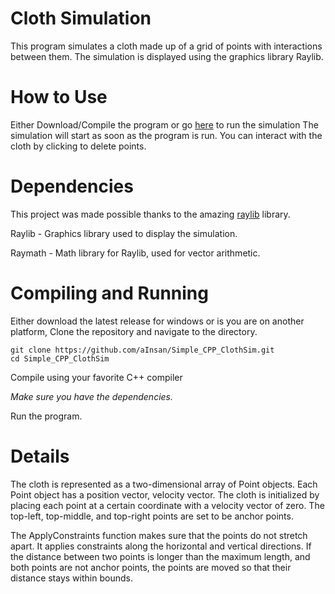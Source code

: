# Cloth Simulation

This program simulates a cloth made up of a grid of points with interactions between them. The simulation is displayed using the graphics library Raylib.

# How to Use

Either Download/Compile the program or go [here](aInsan.github.io) to run the simulation
The simulation will start as soon as the program is run. You can interact with the cloth by clicking to delete points.

# Dependencies
This project was made possible thanks to the amazing [raylib](https://www.raylib.com/) library.

Raylib - Graphics library used to display the simulation.

Raymath - Math library for Raylib, used for vector arithmetic.

# Compiling and Running

Either download the latest release for windows or is you are on another platform, 
Clone the repository and navigate to the directory.
```
git clone https://github.com/aInsan/Simple_CPP_ClothSim.git
cd Simple_CPP_ClothSim
```
  Compile using your favorite C++ compiler
  
*Make sure you have the dependencies.*

Run the program.

# Details

The cloth is represented as a two-dimensional array of Point objects. Each Point object has a position vector, velocity vector. The cloth is initialized by placing each point at a certain coordinate with a velocity vector of zero. The top-left, top-middle, and top-right points are set to be anchor points.

The ApplyConstraints function makes sure that the points do not stretch apart. It applies constraints along the horizontal and vertical directions. If the distance between two points is longer than the maximum length, and both points are not anchor points, the points are moved so that their distance stays within bounds.
